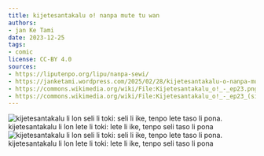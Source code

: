 ```yaml
---
title: kijetesantakalu o! nanpa mute tu wan
authors:
- jan Ke Tami
date: 2023-12-25
tags:
- comic
license: CC-BY 4.0
sources:
- https://liputenpo.org/lipu/nanpa-sewi/
- https://janketami.wordpress.com/2025/02/28/kijetesantakalu-o-nanpa-mute-tu-wan/
- https://commons.wikimedia.org/wiki/File:Kijetesantakalu_o!_-_ep23.png
- https://commons.wikimedia.org/wiki/File:Kijetesantakalu_o!_-_ep23_(sitelen_pona).png
---
```


![kijetesantakalu li lon seli li toki: seli li ike, tenpo lete taso li pona. kijetesantakalu li lon lete li toki: lete li ike, tenpo seli taso li pona](https://upload.wikimedia.org/wikipedia/commons/b/b4/Kijetesantakalu_o%21_-_ep23.png)
![kijetesantakalu li lon seli li toki: seli li ike, tenpo lete taso li pona. kijetesantakalu li lon lete li toki: lete li ike, tenpo seli taso li pona](https://upload.wikimedia.org/wikipedia/commons/0/05/Kijetesantakalu_o%21_-_ep23_%28sitelen_pona%29.png)